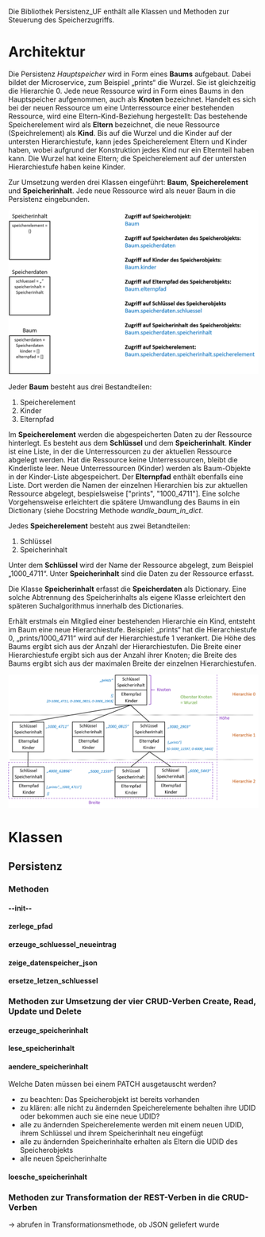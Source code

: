 Die Bibliothek Persistenz_UF enthält alle Klassen und Methoden zur Steuerung des Speicherzugriffs.


# Architektur

Die Persistenz *Hauptspeicher* wird in Form eines **Baums** aufgebaut. Dabei bildet der Microservice, zum Beispiel 
„prints“ die Wurzel. Sie ist gleichzeitig die Hierarchie 0. Jede neue Ressource wird in Form eines Baums in den 
Hauptspeicher aufgenommen, auch als **Knoten** bezeichnet. Handelt es sich bei der neuen Ressource um eine 
Unterressource einer bestehenden Ressource, wird eine Eltern-Kind-Beziehung hergestellt: Das bestehende Speicherelement 
wird als **Eltern** bezeichnet, die neue Ressource (Speichrelement) als **Kind**. Bis auf die Wurzel und die Kinder auf 
der untersten Hierarchiestufe, kann jedes Speicherelement Eltern und Kinder haben, wobei aufgrund der Konstruktion jedes
Kind nur ein Elternteil haben kann. Die Wurzel hat keine Eltern; die Speicherelement auf der untersten Hierarchiestufe 
haben keine Kinder.

Zur Umsetzung werden drei Klassen eingeführt: **Baum**, **Speicherelement** und **Speicherinhalt**. Jede neue Ressource
wird als neuer Baum in die Persistenz eingebunden. 

![Klassen](https://github.com/StefSchneider/Unternehmensfaehigkeiten/blob/master/Dokumentation/Grafik_Bestandteile_Persistenz.png)

Jeder **Baum** besteht aus drei Bestandteilen:
1. Speicherelement
2. Kinder
3. Elternpfad

Im **Speicherelement** werden die abgespeicherten Daten zu der Ressource hinterlegt. Es besteht aus dem **Schlüssel** 
und dem **Speicherinhalt**. **Kinder** ist eine Liste, in der die Unterressourcen zu der aktuellen Ressource abgelegt
werden. Hat die Ressource keine Unterressourcen, bleibt die Kinderliste leer. Neue Unterressourcen (Kinder) werden als
Baum-Objekte in der Kinder-Liste abgespeichert. Der **Elternpfad** enthält ebenfalls eine Liste. Dort werden die Namen
der einzelnen Hierarchien bis zur aktuellen Ressource abgelegt, bespielsweise ["prints", "1000_4711"]. Eine solche 
Vorgehensweise erleichtert die spätere Umwandlung des Baums in ein Dictionary (siehe Docstring Methode 
*wandle_baum_in_dict*.

Jedes **Speicherelement** besteht aus zwei Betandteilen:
1. Schlüssel
2. Speicherinhalt

Unter dem **Schlüssel** wird der Name der Ressource abgelegt, zum Beispiel „1000_4711“. Unter **Speicherinhalt** sind 
die Daten zu der Ressource erfasst. 

Die Klasse **Speicherinhalt** erfasst die **Speicherdaten** als Dictionary. Eine solche Abtrennung des Speicherinhalts
als eigene Klasse erleichtert den späteren Suchalgorithmus innerhalb des Dictionaries.

Erhält erstmals ein Mitglied einer bestehenden Hierarchie ein Kind, entsteht im Baum eine neue Hierarchiestufe. 
Beispiel: „prints“ hat die Hierarchiestufe 0, „prints/1000_4711“ wird auf der Hierarchiestufe 1 verankert.
Die Höhe des Baums ergibt sich aus der Anzahl der Hierarchiestufen. Die Breite einer Hierarchiestufe ergibt sich aus der
Anzahl ihrer Knoten; die Breite des Baums ergibt sich aus der maximalen Breite der einzelnen Hierarchiestufen.

![Beispiel für Speicheraufbau](https://github.com/StefSchneider/Unternehmensfaehigkeiten/blob/master/Dokumentation/Grafik_Aufbau_Persistenz_Datenspeicher.png)


# Klassen



## Persistenz

### Methoden




#### --init--

#### zerlege_pfad

#### erzeuge_schluessel_neueintrag

#### zeige_datenspeicher_json

#### ersetze_letzen_schluessel

### Methoden zur Umsetzung der vier CRUD-Verben Create, Read, Update und Delete

#### erzeuge_speicherinhalt

#### lese_speicherinhalt

#### aendere_speicherinhalt

Welche Daten müssen bei einem PATCH ausgetauscht werden?
- zu beachten: Das Speicherobjekt ist bereits vorhanden 
- zu klären: alle nicht zu ändernden Speicherelemente behalten ihre UDID oder bekommen auch sie eine neue UDID?  
- alle zu ändernden Speicherelemente werden mit einem neuen UDID, ihrem Schlüssel und ihrem Speicherinhalt neu eingefügt
- alle zu ändernden Speicherinhalte erhalten als Eltern die UDID des Speicherobjekts
- alle neuen Speicherinhalte 

#### loesche_speicherinhalt

### Methoden zur Transformation der REST-Verben in die CRUD-Verben
-> abrufen in Transformationsmethode, ob JSON geliefert wurde



